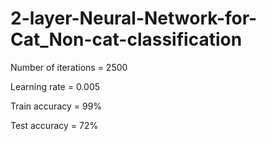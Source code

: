 # 2-layer-Neural-Network-for-Cat_Non-cat-classification

Number of iterations = 2500

Learning rate = 0.005

Train accuracy = 99%

Test accuracy = 72%
